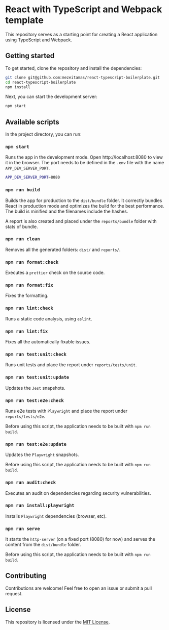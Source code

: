 # React with TypeScript and Webpack template

This repository serves as a starting point for creating a React application using TypeScript and Webpack.

## Getting started

To get started, clone the repository and install the dependencies:

```bash
git clone git@github.com:mezeitamas/react-typescript-boilerplate.git
cd react-typescript-boilerplate
npm install
```

Next, you can start the development server:

```bash
npm start
```

## Available scripts

In the project directory, you can run:

### `npm start`

Runs the app in the development mode. Open http://localhost:8080 to view it in the browser. The port needs to be defined in the `.env` file with the name `APP_DEV_SERVER_PORT`.

```bash
APP_DEV_SERVER_PORT=8080
```

### `npm run build`

Builds the app for production to the `dist/bundle` folder. It correctly bundles React in production mode and optimizes the build for the best performance. The build is minified and the filenames include the hashes.

A report is also created and placed under the `reports/bundle` folder with stats of bundle.

### `npm run clean`

Removes all the generated folders: `dist/` and `reports/`.

### `npm run format:check`

Executes a `prettier` check on the source code.

### `npm run format:fix`

Fixes the formatting.

### `npm run lint:check`

Runs a static code analysis, using `eslint`.

### `npm run lint:fix`

Fixes all the automatically fixable issues.

### `npm run test:unit:check`

Runs unit tests and place the report under `reports/tests/unit`.

### `npm run test:unit:update`

Updates the `Jest` snapshots.

### `npm run test:e2e:check`

Runs e2e tests with `Playwright` and place the report under `reports/tests/e2e`.

Before using this script, the application needs to be built with `npm run build`.

### `npm run test:e2e:update`

Updates the `Playwright` snapshots.

Before using this script, the application needs to be built with `npm run build`.

### `npm run audit:check`

Executes an audit on dependencies regarding security vulnerabilities.

### `npm run install:playwright`

Installs `Playwright` dependencies (browser, etc).

### `npm run serve`

It starts the `http-server` (on a fixed port (8080) for now) and serves the content from the `dist/bundle` folder.

Before using this script, the application needs to be built with `npm run build`.

## Contributing

Contributions are welcome! Feel free to open an issue or submit a pull request.

## License

This repository is licensed under the [MIT License](LICENSE).
